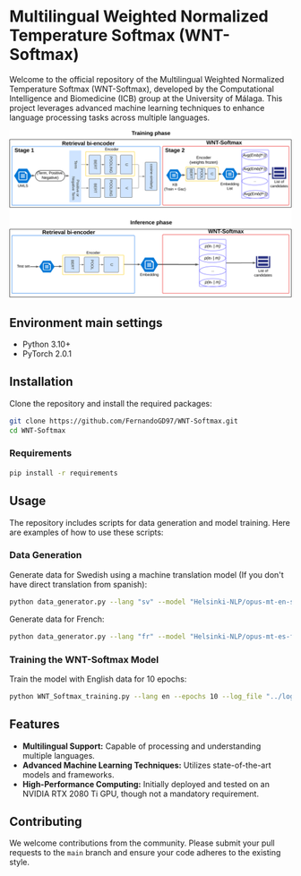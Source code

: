 

# Multilingual Weighted Normalized Temperature Softmax (WNT-Softmax)

Welcome to the official repository of the Multilingual Weighted Normalized Temperature Softmax (WNT-Softmax), developed by the Computational Intelligence and Biomedicine (ICB) group at the University of Málaga. This project leverages advanced machine learning techniques to enhance language processing tasks across multiple languages.

![WNT-Softmax architecture for information retrieval](pics/BiEncoderWNTSoftmax.svg)


## Environment main settings

- Python 3.10+
- PyTorch 2.0.1

## Installation

Clone the repository and install the required packages:

```bash
git clone https://github.com/FernandoGD97/WNT-Softmax.git
cd WNT-Softmax
```

### Requirements

```bash
pip install -r requirements
```

## Usage

The repository includes scripts for data generation and model training. Here are examples of how to use these scripts:

### Data Generation

Generate data for Swedish using a machine translation model (If you don't have direct translation from spanish):

```bash
python data_generator.py --lang "sv" --model "Helsinki-NLP/opus-mt-en-sv" --data_path "../data/SympT-EMIST/en/train_df.tsv" --from_spanish false --log_file "../logs/data_generation_sv.log"
```

Generate data for French:

```bash
python data_generator.py --lang "fr" --model "Helsinki-NLP/opus-mt-es-fr" --log_file "../logs/data_generation_fr.log"
```

### Training the WNT-Softmax Model
Train the model with English data for 10 epochs:

```bash
python WNT_Softmax_training.py --lang en --epochs 10 --log_file "../logs/wnt-multisapbert.log" --save_model True
```

## Features

- **Multilingual Support:** Capable of processing and understanding multiple languages.
- **Advanced Machine Learning Techniques:** Utilizes state-of-the-art models and frameworks.
- **High-Performance Computing:** Initially deployed and tested on an NVIDIA RTX 2080 Ti GPU, though not a mandatory requirement.

## Contributing

We welcome contributions from the community. Please submit your pull requests to the `main` branch and ensure your code adheres to the existing style.


